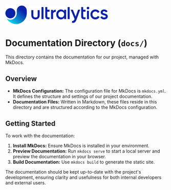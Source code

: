 <br>
<a href="https://ultralytics.com" target="_blank"><img src="https://raw.githubusercontent.com/ultralytics/assets/main/logo/Ultralytics_Logotype_Original.svg" width="320" alt="Ultralytics logo"></a>

# Documentation Directory (`docs/`)

This directory contains the documentation for our project, managed with MkDocs.

## Overview

- **MkDocs Configuration:** The configuration file for MkDocs is `mkdocs.yml`. It defines the structure and settings of our project documentation.
- **Documentation Files:** Written in Markdown, these files reside in this directory and are structured according to the MkDocs configuration.

## Getting Started

To work with the documentation:

1. **Install MkDocs:** Ensure MkDocs is installed in your environment.
2. **Preview Documentation:** Run `mkdocs serve` to start a local server and preview the documentation in your browser.
3. **Build Documentation:** Use `mkdocs build` to generate the static site.

The documentation should be kept up-to-date with the project's development, ensuring clarity and usefulness for both internal developers and external users.
